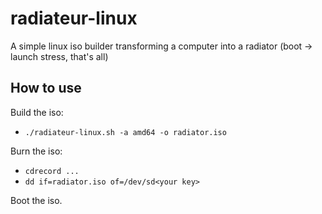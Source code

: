 radiateur-linux
===============

A simple linux iso builder transforming a computer into a radiator (boot -> launch stress, that's all)

How to use
----------

Build the iso:

* `./radiateur-linux.sh -a amd64 -o radiator.iso`

Burn the iso:

* `cdrecord ...`
* `dd if=radiator.iso of=/dev/sd<your key>`

Boot the iso.
